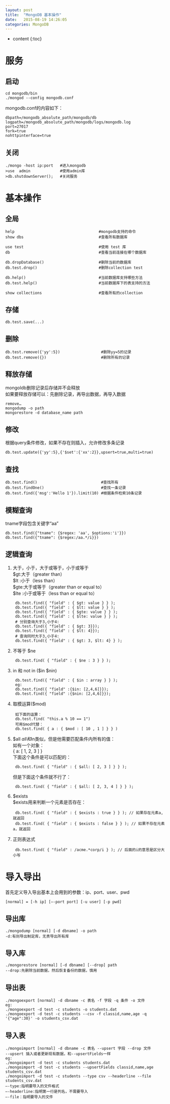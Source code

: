 ```yaml
---
layout: post
title:  "MongoDB 基本操作"
date:   2015-08-19 14:26:05
categories: MongoDB
---
```


* content
{:toc}

# 服务

## 启动

	cd mongodb/bin
	./mongod --config mongodb.conf

mongodb.conf的内容如下：

	dbpath=/mongodb_absolute_path/mongodb/db
	logpath=/mongodb_absolute_path/mongodb/logs/mongodb.log
	port=27017
	fork=true
	nohttpinterface=true	

## 关闭

	./mongo -host ip:port  	#进入mongodb
	>use  admin 			#使用admin库
	>db.shutdownServer(); 	#关闭服务

# 基本操作

## 全局

	help                                     #mongodb支持的命令
	show dbs                                 #查看所有数据库
	
	use test                                 #使用 test 库
	db                                       #查看当前连接在哪个数据库
	
	db.dropDatabase()                        #删除当前的数据库
	db.test.drop()                           #删除collection test
	
	db.help()                                #当前数据库支持哪些方法
	db.test.help()                           #当前数据库下的表支持的方法
	
	show collections                         #查看所有的collection

## 存储

	db.test.save(...)

## 删除

	db.test.remove({'yy':5})                  #删除yy=5的记录 
	db.test.remove({})                        #删除所有的记录

## 释放存储

mongoldb删除记录后存储并不会释放  
如果要释放存储可以：先删除记录，再导出数据，再导入数据

	remove…
	mongodump -o path
	mongorestore -d database_name path

## 修改

根据query条件修改，如果不存在则插入，允许修改多条记录

	db.test.update({'yy':5},{'$set':{'xx':2}},upsert=true,multi=true)

## 查找

	db.test.find()                            #查找所有
	db.test.findOne()                         #查找一条记录
	db.test.find({'msg':'Hello 1'}).limit(10) #根据条件检索10条记录

## 模糊查询

tname字段包含关键字“aa”

	db.test.find({"tname": {$regex: 'aa', $options:'i'}}) 
	db.test.find({"tname": {$regex:/aa.*/i}}) 

## 逻辑查询

1. 大于，小于，大于或等于，小于或等于  
$gt:大于（greater than）  
$lt :小于（less than）  
$gte:大于或等于（greater than or equal to）  
$lte :小于或等于（less than or equal to）  

		db.test.find({ "field" : { $gt: value } } );  
		db.test.find({ "field" : { $lt: value } } );  
		db.test.find({ "field" : { $gte: value } } );  
		db.test.find({ "field" : { $lte: value } } );  
		# 分别查询大于3,小于4:
		db.test.find({ "field" : { $gt: 3}});  
		db.test.find({ "field" : { $lt: 4}});  
		# 查询同时大于3,小于4:
		db.test.find({ "field" : { $gt: 3, $lt: 4} } ); 
				
2. 不等于 $ne

		db.test.find( { "field" : { $ne : 3 } } );

3. in 和 not in ($in $nin)

		db.test.find({ "field" : { $in : array } } );
		eg:
		db.test.find({ "field" :{$in: [2,4,6]}});
		db.test.find({ "field" :{$nin: [2,4,6]}});

4. 取模运算($mod)

		如下面的运算：
		db.test.find( "this.a % 10 == 1")
		可用$mod代替：
		db.test.find( { a : { $mod : [ 10 , 1 ] } } )

5. $all
$all和$in类似，但是他需要匹配条件内所有的值：  
如有一个对象：  
{ a: [ 1, 2, 3 ] }  
下面这个条件是可以匹配的：

		db.test.find( { "field" : { $all: [ 2, 3 ] } } );

	但是下面这个条件就不行了：

		db.test.find( { "field" : { $all: [ 2, 3, 4 ] } } );

6. $exists  
$exists用来判断一个元素是否存在：

		db.test.find( { "field" : { $exists : true } } ); // 如果存在元素a,就返回
		db.test.find( { "field" : { $exists : false } } ); // 如果不存在元素a，就返回

7. 正则表达式

		db.test.find( { "field" : /acme.*corp/i } ); // 后面的i的意思是区分大小写

# 导入导出

首先定义导入导出基本上会用到的参数：ip、port、user、pwd

	[normal] = [-h ip] [—-port port] [-u user] [-p pwd]

## 导出库

	./mongodump [normal] [-d dbname] -o path
	-d:有则导出制定库，无责导出所有库

## 导入库

	./mongorestore [normal] [-d dbname] [--drop] path
	--drop:先删除当前数据，然后恢复备份的数据，慎用

## 导出表

	./mongoexport [normal] -d dbname -c 表名 -f 字段 -q 条件 -o 文件
	eg:
	./mongoexport -d test -c students -o students.dat
	./mongoexport -d test -c students --csv -f classid,name,age -q '{"age":30}' -o students_csv.dat

## 导入表

	./mongoimport [normal] -d dbname -c 表名 --upsert 字段 --drop 文件
	--upsert 插入或者更新现有数据，和--upsertFields一样
	eg:
	./mongoimport -d test -c students students.dat
	./mongoimport -d test -c students --upsertFields classid,name,age students_csv.dat
	./mongoimport -d test -c students --type csv --headerline --file students_csv.dat 
	—-type:指明要导入的文件格式
	—-headerline:指明第一行是列名，不需要导入
	—-file：指明要导入的文件

